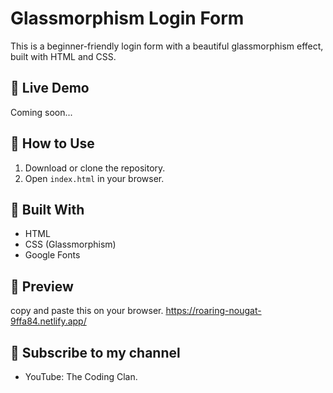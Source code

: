 # Glassmorphism Login Form

This is a beginner-friendly login form with a beautiful glassmorphism effect, built with HTML and CSS.

## 🚀 Live Demo

Coming soon...

## 📂 How to Use

1. Download or clone the repository.
2. Open `index.html` in your browser.

## 🎨 Built With

- HTML
- CSS (Glassmorphism)
- Google Fonts

## 📸 Preview
copy and paste this on your browser.
https://roaring-nougat-9ffa84.netlify.app/

## 🙌 Subscribe to my channel

- YouTube: The Coding Clan.
